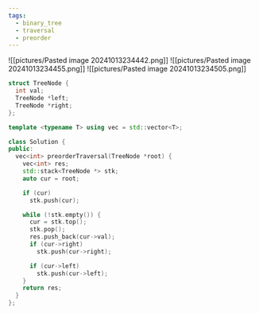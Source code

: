 ```yaml
---
tags:
  - binary_tree
  - traversal
  - preorder
---
```

![[pictures/Pasted image 20241013234442.png]]
![[pictures/Pasted image 20241013234455.png]]
![[pictures/Pasted image 20241013234505.png]]



```c++
struct TreeNode {
  int val;
  TreeNode *left;
  TreeNode *right;
};

template <typename T> using vec = std::vector<T>;

class Solution {
public:
  vec<int> preorderTraversal(TreeNode *root) {
    vec<int> res;
    std::stack<TreeNode *> stk;
    auto cur = root;

    if (cur)
      stk.push(cur);

    while (!stk.empty()) {
      cur = stk.top();
      stk.pop();
      res.push_back(cur->val);
      if (cur->right)
        stk.push(cur->right);

      if (cur->left)
        stk.push(cur->left);
    }
    return res;
  }
};
```
